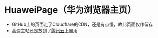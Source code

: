 # HuaweiPage（华为浏览器主页）
+ GitHub上的页面走了Cloudflare的CDN，还是有点慢，故此页面仅作留存
+ 高速主站还是放到了[腾讯云](https://cryost.cn/HuaweiPage)上自用
